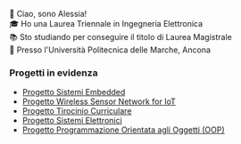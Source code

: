 
:wave:  Ciao, sono Alessia! <br>
:mortar_board:  Ho una Laurea Triennale in Ingegneria Elettronica <br>
:books:  Sto studiando per conseguire il titolo di Laurea Magistrale <br>
:round_pushpin:  Presso l'Università Politecnica delle Marche, Ancona

### Progetti in evidenza
- [Progetto Sistemi Embedded](https://github.com/AlessiaConti/Progetto-Sistemi-Embedded)
- [Progetto Wireless Sensor Network for IoT](https://github.com/AlessiaConti/Progetto-WSN)
- [Progetto Tirocinio Curriculare](https://github.com/AlessiaConti/Tirocinio_Triennale)
- [Progetto Sistemi Elettronici](https://github.com/AlessiaConti/Progetto-Sistemi-Elettronici)
- [Progetto Programmazione Orientata agli Oggetti (OOP)](https://github.com/AlessiaConti/Progetto-OOP-Univpm)
